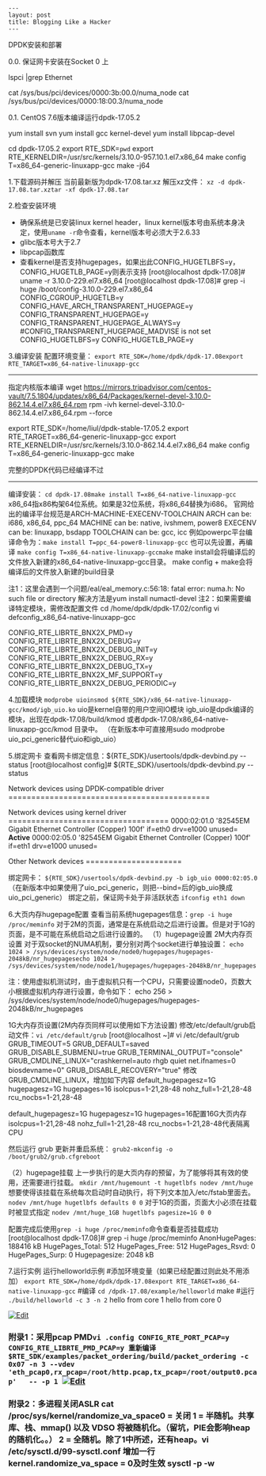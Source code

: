 ```text
---
layout: post
title: Blogging Like a Hacker
---
```

DPDK安装和部署

0.0. 保证网卡安装在Socket 0 上

lspci |grep Ethernet

cat /sys/bus/pci/devices/0000\:3b\:00.0/numa_node 
cat /sys/bus/pci/devices/0000\:18\:00.3/numa_node

0.1. CentOS 7.6版本编译运行dpdk-17.05.2

yum install svn
yum install gcc kernel-devel
yum install libpcap-devel

cd dpdk-17.05.2
export RTE_SDK=`pwd`
export RTE_KERNELDIR=/usr/src/kernels/3.10.0-957.10.1.el7.x86_64
make config T=x86_64-generic-linuxapp-gcc
make -j64

1.下载源码并解压
当前最新版为dpdk-17.08.tar.xz
解压xz文件：
`xz -d dpdk-17.08.tar.xztar -xf dpdk-17.08.tar`

2.检查安装环境

- 确保系统是已安装linux kernel header，linux kernel版本号由系统本身决定，使用`uname -r`命令查看，kernel版本号必须大于2.6.33
- glibc版本号大于2.7
- libpcap函数库
- 查看kernel是否支持hugepages，如果出此CONFIG_HUGETLBFS=y，CONFIG_HUGETLB_PAGE=y则表示支持
  [root@localhost dpdk-17.08]# uname -r 
  3.10.0-229.el7.x86_64
  [root@localhost dpdk-17.08]# grep -i huge /boot/config-3.10.0-229.el7.x86_64 
  CONFIG_CGROUP_HUGETLB=y
  CONFIG_HAVE_ARCH_TRANSPARENT_HUGEPAGE=y
  CONFIG_TRANSPARENT_HUGEPAGE=y
  CONFIG_TRANSPARENT_HUGEPAGE_ALWAYS=y
  \#CONFIG_TRANSPARENT_HUGEPAGE_MADVISE is not set
  CONFIG_HUGETLBFS=y
  CONFIG_HUGETLB_PAGE=y

3.编译安装
配置环境变量：
`export RTE_SDK=/home/dpdk/dpdk-17.08export RTE_TARGET=x86_64-native-linuxapp-gcc`

------

指定内核版本编译
wget https://mirrors.tripadvisor.com/centos-vault/7.5.1804/updates/x86_64/Packages/kernel-devel-3.10.0-862.14.4.el7.x86_64.rpm
rpm -ivh kernel-devel-3.10.0-862.14.4.el7.x86_64.rpm --force

export RTE_SDK=/home/liul/dpdk-stable-17.05.2
export RTE_TARGET=x86_64-generic-linuxapp-gcc
export RTE_KERNELDIR=/usr/src/kernels/3.10.0-862.14.4.el7.x86_64
make config T=x86_64-generic-linuxapp-gcc
make

完整的DPDK代码已经编译不过

------

编译安装：
`cd dpdk-17.08make install T=x86_64-native-linuxapp-gcc`
x86_64指x86构架64位系统。如果是32位系统，将x86_64替换为i686。
官网给出的编译平台规范是ARCH-MACHINE-EXECENV-TOOLCHAIN
ARCH can be: i686, x86_64, ppc_64
MACHINE can be: native, ivshmem, power8
EXECENV can be: linuxapp, bsdapp
TOOLCHAIN can be: gcc, icc
例如powerpc平台编译命令为：`make install T=ppc_64-power8-linuxapp-gcc`
也可以先设置，再编译
`make config T=x86_64-native-linuxapp-gccmake`
make install会将编译后的文件放入新建的x86_64-native-linuxapp-gcc目录。
make config + make会将编译后的文件放入新建的build目录

注1：这里会遇到一个问题/eal/eal_memory.c:56:18: fatal error: numa.h: No such file or directory
解决方法是yum install numactl-devel
注2：如果需要编译特定模块，需修改配置文件
cd /home/dpdk/dpdk-17.02/config
vi defconfig_x86_64-native-linuxapp-gcc

CONFIG_RTE_LIBRTE_BNX2X_PMD=y
CONFIG_RTE_LIBRTE_BNX2X_DEBUG=y
CONFIG_RTE_LIBRTE_BNX2X_DEBUG_INIT=y
CONFIG_RTE_LIBRTE_BNX2X_DEBUG_RX=y
CONFIG_RTE_LIBRTE_BNX2X_DEBUG_TX=y
CONFIG_RTE_LIBRTE_BNX2X_MF_SUPPORT=y
CONFIG_RTE_LIBRTE_BNX2X_DEBUG_PERIODIC=y

4.加载模块
`modprobe uioinsmod ${RTE_SDK}/x86_64-native-linuxapp-gcc/kmod/igb_uio.ko`
uio是kernel自带的用户空间IO模块
igb_uio是dpdk编译的模块，出现在dpdk-17.08/build/kmod 或者dpdk-17.08/x86_64-native-linuxapp-gcc/kmod 目录中。
（在新版本中可直接用sudo modprobe uio_pci_generic替代uio和igb_uio）

5.绑定网卡
查看网卡绑定信息：${RTE_SDK}/usertools/dpdk-devbind.py --status
[root@localhost config]# ${RTE_SDK}/usertools/dpdk-devbind.py --status

Network devices using DPDK-compatible driver ============================================
<none>

Network devices using kernel driver ===================================
0000:02:01.0 '82545EM Gigabit Ethernet Controller (Copper) 100f' if=eth0 drv=e1000 unused= **Active**
0000:02:05.0 '82545EM Gigabit Ethernet Controller (Copper) 100f' if=eth1 drv=e1000 unused=

Other Network devices =====================
<none>

绑定网卡：
`${RTE_SDK}/usertools/dpdk-devbind.py -b igb_uio 0000:02:05.0`
（在新版本中如果使用了uio_pci_generic，则把--bind=后的igb_uio换成uio_pci_generic）
绑定之前，保证网卡处于非活跃状态
`ifconfig eth1 down`

6.大页内存hugepage配置
查看当前系统hugepages信息：`grep -i huge /proc/meminfo`
对于2M的页面，通常是在系统启动之后进行设置。但是对于1G的页面，是不可能在系统启动之后进行设置的。
（1）hugepage设置
2M大内存页设置
对于双socket的NUMA机制，要分别对两个socket进行单独设置：
`echo 1024 > /sys/devices/system/node/node0/hugepages/hugepages-2048kB/nr_hugepagesecho 1024 > /sys/devices/system/node/node1/hugepages/hugepages-2048kB/nr_hugepages`

注：使用虚拟机测试时，由于虚拟机只有一个CPU，只需要设置node0，页数大小根据虚拟机内存进行设置，命令如下：
echo 256 > /sys/devices/system/node/node0/hugepages/hugepages-2048kB/nr_hugepages

1G大内存页设置(2M内存页同样可以使用如下方法设置)
修改/etc/default/grub启动文件：`vi /etc/default/grub` 
[root@localhost ~]# vi /etc/default/grub 
GRUB_TIMEOUT=5
GRUB_DEFAULT=saved
GRUB_DISABLE_SUBMENU=true
GRUB_TERMINAL_OUTPUT="console" 
GRUB_CMDLINE_LINUX="crashkernel=auto rhgb quiet net.ifnames=0 biosdevname=0" 
GRUB_DISABLE_RECOVERY="true" 
修改GRUB_CMDLINE_LINUX，增加如下内容
default_hugepagesz=1G hugepagesz=1G hugepages=16 isolcpus=1-21,28-48 nohz_full=1-21,28-48 rcu_nocbs=1-21,28-48

default_hugepagesz=1G hugepagesz=1G hugepages=16配置16G大页内存
isolcpus=1-21,28-48 nohz_full=1-21,28-48 rcu_nocbs=1-21,28-48代表隔离CPU

然后运行 grub 更新并重启系统：
`grub2-mkconfig -o /boot/grub2/grub.cfgreboot`

（2）hugepage挂载
上一步执行的是大页内存的预留，为了能够将其有效的使用，还需要进行挂载。
`mkdir /mnt/hugemount -t hugetlbfs nodev /mnt/huge`
想要使得该挂载在系统每次启动时自动执行，将下列文本加入/etc/fstab里面去。
`nodev /mnt/huge hugetlbfs defaults 0 0`
对于1G的页面，页面大小必须在挂载时被显式指定
`nodev /mnt/huge_1GB hugetlbfs pagesize=1G 0 0`

配置完成后使用`grep -i huge /proc/meminfo`命令查看是否挂载成功
[root@localhost dpdk-17.08]# grep -i huge /proc/meminfo
AnonHugePages: 188416 kB
HugePages_Total: 512
HugePages_Free: 512
HugePages_Rsvd: 0
HugePages_Surp: 0
Hugepagesize: 2048 kB

7.运行实例
运行helloworld示例
\#添加环境变量（如果已经配置过则此处不用添加）
`export RTE_SDK=/home/dpdk/dpdk-17.08export RTE_TARGET=x86_64-native-linuxapp-gcc`
\#编译
`cd /dpdk-17.08/example/helloworld`
make
\#运行
`./build/helloworld -c 3 -n 2`
hello from core 1
hello from core 0

[![Edit](https://192.168.9.161/images/edit.png)](https://192.168.9.161/projects/hili_auditor/wiki/DPDK安装和部署/edit?section=2)



### 附录1：采用pcap PMD`vi .config CONFIG_RTE_PORT_PCAP=y CONFIG_RTE_LIBRTE_PMD_PCAP=y 重新编译 $RTE_SDK/examples/packet_ordering/build/packet_ordering -c 0x07 -n 3 --vdev 'eth_pcap0,rx_pcap=/root/http.pcap,tx_pcap=/root/output0.pcap'   -- -p 1 `[![Edit](https://192.168.9.161/images/edit.png)](https://192.168.9.161/projects/hili_auditor/wiki/DPDK安装和部署/edit?section=3)

### 附录2：多进程关闭ASLR cat /proc/sys/kernel/randomize_va_space0 = 关闭 1 = 半随机。共享库、栈、mmap() 以及 VDSO 将被随机化。（留坑，PIE会影响heap的随机化。。） 2 = 全随机。除了1中所述，还有heap。vi /etc/sysctl.d/99-sysctl.conf  增加一行 kernel.randomize_va_space = 0及时生效 sysctl -p -w